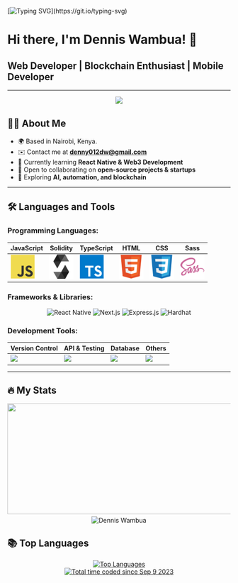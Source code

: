 <!-- Typing SVG -->
[![Typing SVG](https://readme-typing-svg.herokuapp.com/?lines=Hello+Human+👋...)](https://git.io/typing-svg)

# Hi there, I'm Dennis Wambua! 👋

## Web Developer | Blockchain Enthusiast | Mobile Developer
-----------------

<div align="center">
  <img src="https://media.giphy.com/media/gjrYDwbjnK8x36xZIO/giphy.gif" width="300"/>
</div>

## 👨‍💻 About Me
- 🌍 Based in Nairobi, Kenya.  
- ✉️ Contact me at **denny012dw@gmail.com**  
- 🧠 Currently learning **React Native & Web3 Development**  
- 🤝 Open to collaborating on **open-source projects & startups**  
- 🔧 Exploring **AI, automation, and blockchain**  

---

## :hammer_and_wrench: Languages and Tools

### Programming Languages:
| JavaScript | Solidity | TypeScript | HTML | CSS | Sass |
|------------|----------|------------|------|-----|------|
| <img src="https://github.com/devicons/devicon/blob/master/icons/javascript/javascript-original.svg" width="55" height="55"/> | <img src="https://github.com/devicons/devicon/blob/master/icons/solidity/solidity-original.svg" width="55" height="55"/> | <img src="https://github.com/devicons/devicon/blob/master/icons/typescript/typescript-original.svg" width="55" height="55"/> | <img src="https://github.com/devicons/devicon/blob/master/icons/html5/html5-original.svg" width="55" height="55"/> | <img src="https://github.com/devicons/devicon/blob/master/icons/css3/css3-original.svg" width="55" height="55"/> | <img src="https://github.com/devicons/devicon/blob/master/icons/sass/sass-original.svg" width="55" height="55"/> |

### Frameworks & Libraries:
<div align="center">
  <img src="https://img.shields.io/badge/React_Native-%23000000.svg?style=for-the-badge&logo=react&logoColor=61DAFB" alt="React Native" />
  <img src="https://img.shields.io/badge/Next.js-%23000000.svg?style=for-the-badge&logo=next.js&logoColor=white" alt="Next.js" />
  <img src="https://img.shields.io/badge/Express.js-%23404d59.svg?style=for-the-badge&logo=express&logoColor=%2300a8e8" alt="Express.js" />
  <img src="https://img.shields.io/badge/Hardhat-2C2C2C?style=for-the-badge&logo=hardhat&logoColor=white" alt="Hardhat" />
</div>

### Development Tools:
| Version Control | API & Testing | Database | Others |
|----------------|--------------|----------|--------|
| <img src="https://img.shields.io/badge/Git-%23121011.svg?style=for-the-badge&logo=git&logoColor=white"/> | <img src="https://img.shields.io/badge/Postman-FF6C37?style=for-the-badge&logo=postman&logoColor=white"/> | <img src="https://img.shields.io/badge/MongoDB-%234EA94B.svg?style=for-the-badge&logo=mongodb&logoColor=white"/> | <img src="https://img.shields.io/badge/Firebase-%23039BE5.svg?style=for-the-badge&logo=firebase"/> |

---

## :fire: My Stats
<div align="center">
  <a href="https://github.com/Dennis-DW">
    <img src="https://github-readme-stats.vercel.app/api?username=Dennis-DW&show_icons=true&theme=dark" width="600" height="250"/>
  </a>
</div>

<div align="center">
  <img align="center" src="https://github-readme-streak-stats.herokuapp.com/?user=Dennis-DW&theme=dark" alt="Dennis Wambua" />
</div>

## :books: Top Languages
<div align="center">
  <a href="https://github.com/Dennis-DW">
    <img width="600" height="220" src="https://github-readme-stats.vercel.app/api/top-langs/?username=Dennis-DW&layout=compact&show_icons=true&theme=dark&langs_count=6" alt="Top Languages" />
  </a>
</div>

<!-- WakaTime Badge -->
<div align="center">
  <a href="https://wakatime.com/@2c133a45-3a76-4464-b94e-4a43b7a0be67" target="_blank">
    <img src="https://wakatime.com/badge/user/2c133a45-3a76-4464-b94e-4a43b7a0be67.svg" alt="Total time coded since Sep 9 2023" />
  </a>
</div>




